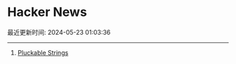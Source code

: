 # Hacker News

最近更新时间: 2024-05-23 01:03:36

--- 
1. [Pluckable Strings](https://string.spiel.com/) 
